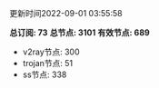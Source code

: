 更新时间2022-09-01 03:55:58

**总订阅: 73**
**总节点: 3101**
**有效节点: 689**
- v2ray节点: 300
- trojan节点: 51
- ss节点: 338
